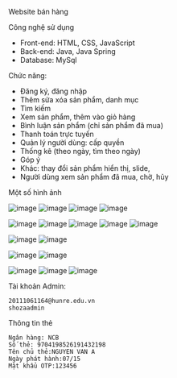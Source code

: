 Website bán hàng

  Công nghệ sử dụng

  - Front-end: HTML, CSS, JavaScript
  - Back-end: Java, Java Spring
  - Database: MySql

Chức năng:

  - Đăng ký, đăng nhập
  - Thêm sửa xóa sản phẩm, danh mục
  - Tìm kiếm
  - Xem sản phẩm, thêm vào giỏ hàng
  - Bình luận sản phẩm (chỉ sản phẩm đã mua)
  - Thanh toán trực tuyến
  - Quản lý người dùng: cấp quyền
  - Thống kê (theo ngày, tìm theo ngày)
  - Góp ý
  - Khác: thay đổi sản phẩm hiển thị, slide,
  - Người dùng xem sản phẩm đã mua, chờ, hủy

Một số hình ảnh

![image](https://github.com/tanhtuan01/Shoza/assets/58209760/33f1c186-1499-4e56-99da-efb765aeee2d)
![image](https://github.com/tanhtuan01/Shoza/assets/58209760/0f580bc3-59ee-469e-87cb-6292a0401a14)
![image](https://github.com/tanhtuan01/Shoza/assets/58209760/2962a637-b2a5-4bbd-9eed-0c39b7c74e76)
![image](https://github.com/tanhtuan01/Shoza/assets/58209760/88a9f36c-35f8-49cc-a666-78899cf3af20)

![image](https://github.com/tanhtuan01/Shoza/assets/58209760/e3f54f9b-1f40-415d-b406-0548201ff87d)
![image](https://github.com/tanhtuan01/Shoza/assets/58209760/7c88bec8-dd27-4b27-b4c7-f228cfbffc45)
![image](https://github.com/tanhtuan01/Shoza/assets/58209760/88d919a0-1ce9-4478-a9cb-2041049dedce) ![image](https://github.com/tanhtuan01/Shoza/assets/58209760/b629ee6e-0bab-4742-ac90-27e26e325453)
![image](https://github.com/tanhtuan01/Shoza/assets/58209760/1093c73f-b895-468b-9df5-612feb387027)



![image](https://github.com/tanhtuan01/Shoza/assets/58209760/974ddcf1-7a3d-438b-9f7b-0b53a5db3278)
![image](https://github.com/tanhtuan01/Shoza/assets/58209760/95a93d6d-b925-479f-aa3b-bb76eafbaa7d)

![image](https://github.com/tanhtuan01/Shoza/assets/58209760/d608957e-de3a-4226-8eaf-c39a7cd357d5)
![image](https://github.com/tanhtuan01/Shoza/assets/58209760/bc4fa7db-b943-4e94-8327-eefdccc41cb3)

![image](https://github.com/tanhtuan01/Shoza/assets/58209760/80cad648-8cc4-4d1a-926e-5d015654ddd8)
![image](https://github.com/tanhtuan01/Shoza/assets/58209760/1262e498-4bfc-44e6-bae1-79eb2a4795ae)
![image](https://github.com/tanhtuan01/Shoza/assets/58209760/c39c5002-7384-4863-ae15-05c5bfa223c5)



  Tài khoản Admin:

    20111061164@hunre.edu.vn
    shozaadmin

  Thông tin thẻ

    Ngân hàng: NCB
    Số thẻ: 9704198526191432198
    Tên chủ thẻ:NGUYEN VAN A
    Ngày phát hành:07/15
    Mật khẩu OTP:123456
